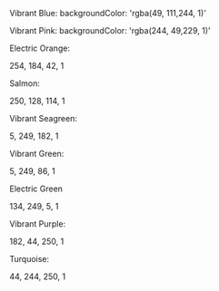 Vibrant Blue:
backgroundColor: 'rgba(49, 111,244, 1)'

Vibrant Pink:
backgroundColor: 'rgba(244, 49,229, 1)'

Electric Orange:

254, 184, 42, 1

Salmon:

250, 128, 114, 1

Vibrant Seagreen:

5, 249, 182, 1

Vibrant Green:

5, 249, 86, 1

Electric Green

134, 249, 5, 1

Vibrant Purple:

182, 44, 250, 1

Turquoise:

44, 244, 250, 1